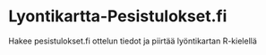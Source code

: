 # Lyontikartta-Pesistulokset.fi
Hakee pesistulokset.fi ottelun tiedot ja piirtää lyöntikartan R-kielellä

